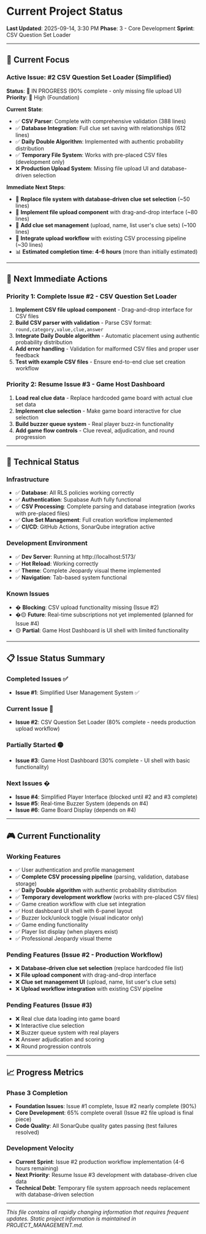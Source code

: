 # Current Project Status

**Last Updated**: 2025-09-14, 3:30 PM
**Phase**: 3 - Core Development
**Sprint**: CSV Question Set Loader

---

## 🎯 **Current Focus**

### Active Issue: #2 CSV Question Set Loader (Simplified)
**Status**: 🔄 IN PROGRESS (90% complete - only missing file upload UI)
**Priority**: 🔴 High (Foundation)

**Current State**:
- ✅ **CSV Parser**: Complete with comprehensive validation (388 lines)
- ✅ **Database Integration**: Full clue set saving with relationships (612 lines)
- ✅ **Daily Double Algorithm**: Implemented with authentic probability distribution
- ✅ **Temporary File System**: Works with pre-placed CSV files (development only)
- ❌ **Production Upload System**: Missing file upload UI and database-driven selection

**Immediate Next Steps**:
- 🎯 **Replace file system with database-driven clue set selection** (~50 lines)
- 🎯 **Implement file upload component** with drag-and-drop interface (~80 lines)
- 🎯 **Add clue set management** (upload, name, list user's clue sets) (~100 lines)
- 🎯 **Integrate upload workflow** with existing CSV processing pipeline (~30 lines)
- 📊 **Estimated completion time: 4-6 hours** (more than initially estimated)

---

## 🚀 **Next Immediate Actions**

### Priority 1: Complete Issue #2 - CSV Question Set Loader
1. **Implement CSV file upload component** - Drag-and-drop interface for CSV files
2. **Build CSV parser with validation** - Parse CSV format: `round,category,value,clue,answer`
3. **Integrate Daily Double algorithm** - Automatic placement using authentic probability distribution
4. **Add error handling** - Validation for malformed CSV files and proper user feedback
5. **Test with example CSV files** - Ensure end-to-end clue set creation workflow

### Priority 2: Resume Issue #3 - Game Host Dashboard
1. **Load real clue data** - Replace hardcoded game board with actual clue set data
2. **Implement clue selection** - Make game board interactive for clue selection
3. **Build buzzer queue system** - Real player buzz-in functionality
4. **Add game flow controls** - Clue reveal, adjudication, and round progression

---

## 🔧 **Technical Status**

### Infrastructure
- ✅ **Database**: All RLS policies working correctly
- ✅ **Authentication**: Supabase Auth fully functional
- ✅ **CSV Processing**: Complete parsing and database integration (works with pre-placed files)
- ✅ **Clue Set Management**: Full creation workflow implemented
- ✅ **CI/CD**: GitHub Actions, SonarQube integration active

### Development Environment
- ✅ **Dev Server**: Running at http://localhost:5173/
- ✅ **Hot Reload**: Working correctly
- ✅ **Theme**: Complete Jeopardy visual theme implemented
- ✅ **Navigation**: Tab-based system functional

### Known Issues
- � **Blocking**: CSV upload functionality missing (Issue #2)
- �🟡 **Future**: Real-time subscriptions not yet implemented (planned for Issue #4)
- 🟡 **Partial**: Game Host Dashboard is UI shell with limited functionality

---

## 📋 **Issue Status Summary**

### Completed Issues ✅
- **Issue #1**: Simplified User Management System ✅

### Current Issue 🔄
- **Issue #2**: CSV Question Set Loader (80% complete - needs production upload workflow)

### Partially Started 🟡
- **Issue #3**: Game Host Dashboard (30% complete - UI shell with basic functionality)

### Next Issues �
- **Issue #4**: Simplified Player Interface (blocked until #2 and #3 complete)
- **Issue #5**: Real-time Buzzer System (depends on #4)
- **Issue #6**: Game Board Display (depends on #4)

---

## 🎮 **Current Functionality**

### Working Features
- ✅ User authentication and profile management
- ✅ **Complete CSV processing pipeline** (parsing, validation, database storage)
- ✅ **Daily Double algorithm** with authentic probability distribution
- ✅ **Temporary development workflow** (works with pre-placed CSV files)
- ✅ Game creation workflow with clue set integration
- ✅ Host dashboard UI shell with 6-panel layout
- ✅ Buzzer lock/unlock toggle (visual indicator only)
- ✅ Game ending functionality
- ✅ Player list display (when players exist)
- ✅ Professional Jeopardy visual theme

### Pending Features (Issue #2 - Production Workflow)
- ❌ **Database-driven clue set selection** (replace hardcoded file list)
- ❌ **File upload component** with drag-and-drop interface
- ❌ **Clue set management UI** (upload, name, list user's clue sets)
- ❌ **Upload workflow integration** with existing CSV pipeline

### Pending Features (Issue #3)
- ❌ Real clue data loading into game board
- ❌ Interactive clue selection
- ❌ Buzzer queue system with real players
- ❌ Answer adjudication and scoring
- ❌ Round progression controls

---

## 📈 **Progress Metrics**

### Phase 3 Completion
- **Foundation Issues**: Issue #1 complete, Issue #2 nearly complete (90%)
- **Core Development**: 65% complete overall (Issue #2 file upload is final piece)
- **Code Quality**: All SonarQube quality gates passing (test failures resolved)

### Development Velocity
- **Current Sprint**: Issue #2 production workflow implementation (4-6 hours remaining)
- **Next Priority**: Resume Issue #3 development with database-driven clue data
- **Technical Debt**: Temporary file system approach needs replacement with database-driven selection

---

*This file contains all rapidly changing information that requires frequent updates. Static project information is maintained in PROJECT_MANAGEMENT.md.*
